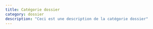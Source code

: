 ```yaml
---
title: Catégorie dossier
category: dossier
description: "Ceci est une description de la catégorie dossier"
---
```

